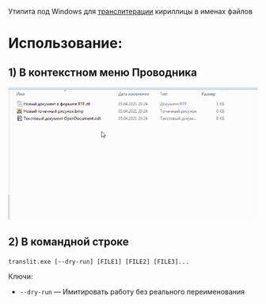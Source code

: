 Утилита под Windows для [транслитерации](https://ru.wikipedia.org/wiki/%D0%A2%D1%80%D0%B0%D0%BD%D1%81%D0%BB%D0%B8%D1%82) кириллицы в именах файлов

# Использование:

## 1) В контекстном меню Проводника

![](animation.gif)

## 2) В командной строке

`translit.exe [--dry-run] [FILE1] [FILE2] [FILE3]...`

Ключи:
 - `--dry-run` — Имитировать работу без реального переименования